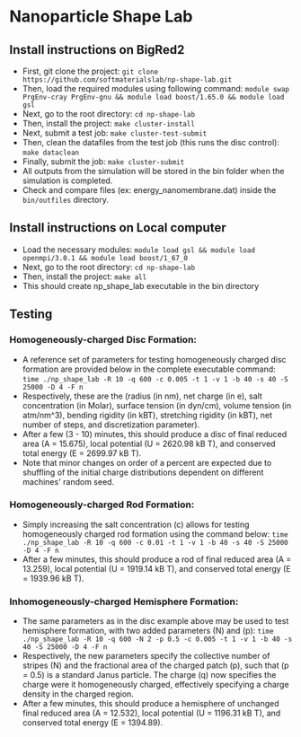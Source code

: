 # Nanoparticle Shape Lab

## Install instructions on BigRed2
* First, git clone the project:
```git clone https://github.com/softmaterialslab/np-shape-lab.git```
* Then, load the required modules using following command:
```module swap PrgEnv-cray PrgEnv-gnu && module load boost/1.65.0 && module load gsl```
* Next, go to the root directory:
 ```cd np-shape-lab```
* Then, install the project:
```make cluster-install```
* Next, submit a test job:
```make cluster-test-submit```
* Then, clean the datafiles from the test job (this runs the disc control):
```make dataclean```
* Finally, submit the job:
```make cluster-submit```
* All outputs from the simulation will be stored in the bin folder when the simulation is completed.
* Check and compare files (ex: energy_nanomembrane.dat) inside the ```bin/outfiles``` directory.

## Install instructions on Local computer
* Load the necessary modules:
```module load gsl && module load openmpi/3.0.1 && module load boost/1_67_0```
* Next, go to the root directory:
```cd np-shape-lab```
* Then, install the project:
```make all```
* This should create np_shape_lab executable in the bin directory

## Testing
### Homogeneously-charged Disc Formation:
* A reference set of parameters for testing homogeneously charged disc formation are provided below in the complete executable command:
```time ./np_shape_lab -R 10 -q 600 -c 0.005 -t 1 -v 1 -b 40 -s 40 -S 25000 -D 4 -F n```
* Respectively, these are the (radius (in nm), net charge (in e), salt concentration (in Molar), surface tension (in dyn/cm), volume tension (in atm/nm^3), bending rigidity (in kBT), stretching rigidity (in kBT), net number of steps, and discretization parameter).
* After a few (3 - 10) minutes, this should produce a disc of final reduced area (A = 15.675), local potential (U = 2620.98 kB T), and conserved total energy (E = 2699.97 kB T).
* Note that minor changes on order of a percent are expected due to shuffling of the initial charge distributions dependent on different machines' random seed.

### Homogeneously-charged Rod Formation:
* Simply increasing the salt concentration (c) allows for testing homogeneously charged rod formation using the command below:
```time ./np_shape_lab -R 10 -q 600 -c 0.01 -t 1 -v 1 -b 40 -s 40 -S 25000 -D 4 -F n```
* After a few minutes, this should produce a rod of final reduced area (A = 13.259), local potential (U = 1919.14 kB T), and conserved total energy (E = 1939.96 kB T).

### Inhomogeneously-charged Hemisphere Formation:
* The same parameters as in the disc example above may be used to test hemisphere formation, with two added parameters (N) and (p):
```time ./np_shape_lab -R 10 -q 600 -N 2 -p 0.5 -c 0.005 -t 1 -v 1 -b 40 -s 40 -S 25000 -D 4 -F n```
* Respectively, the new parameters specify the collective number of stripes (N) and the fractional area of the charged patch (p), such that (p = 0.5) is a standard Janus particle.  The charge (q) now specifies the charge were it homogeneously charged, effectively specifying a charge density in the charged region.
* After a few minutes, this should produce a hemisphere of unchanged final reduced area (A = 12.532), local potential (U = 1196.31 kB T), and conserved total energy (E = 1394.89).
